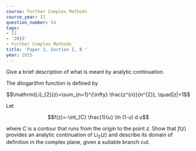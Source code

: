 ```yaml
---
course: Further Complex Methods
course_year: II
question_number: 54
tags:
- II
- '2015'
- Further Complex Methods
title: 'Paper 2, Section I, B '
year: 2015
---
```




Give a brief description of what is meant by analytic continuation.

The dilogarithm function is defined by

$$\mathrm{Li}_{2}(z)=\sum_{n=1}^{\infty} \frac{z^{n}}{n^{2}}, \quad|z|<1$$

Let

$$f(z)=-\int_{C} \frac{1}{u} \ln (1-u) d u$$

where $C$ is a contour that runs from the origin to the point $z$. Show that $f(z)$ provides an analytic continuation of $\mathrm{Li}_{2}(z)$ and describe its domain of definition in the complex plane, given a suitable branch cut.